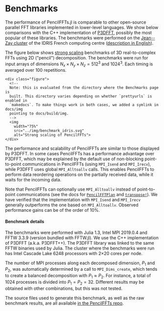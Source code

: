 # Benchmarks

The performance of PencilFFTs.jl is comparable to other open-source parallel FFT
libraries implemented in lower-level languages.
We show below comparisons with the C++ implementation of
[P3DFFT](https://www.p3dfft.net/), possibly the most popular of these
libraries.
The benchmarks were performed on the [Jean--Zay
cluster](http://www.idris.fr/jean-zay/jean-zay-presentation.html) of the IDRIS
French computing centre
([description in
English](http://www.idris.fr/eng/jean-zay/cpu/jean-zay-cpu-hw-eng.html)).

The figure below shows [strong
scaling](https://en.wikipedia.org/wiki/Scalability#Weak_versus_strong_scaling)
benchmarks of 3D real-to-complex FFTs using 2D ("pencil") decomposition.
The benchmarks were run for input arrays of dimensions
$N_x × N_y × N_z = 512^3$ and $1024^3$.
Each timing is averaged over 100 repetitions.

```@raw html
<div class="figure">
  <!--
  Note: this is evaluated from the directory where the Benchmarks page is
  built. This directory varies depending on whether `prettyurls` is enabled in
  `makedocs`. To make things work in both cases, we added a symlink in docs/img
  pointing to docs/build/img.
  -->
  <img
    width="75%"
    src="../img/benchmark_idris.svg"
    alt="Strong scaling of PencilFFTs">
</div>
```

The performance and scalability of PencilFFTs are similar to those displayed
by P3DFFT.
In some cases PencilFFTs has a performance advantage over P3DFFT,
which may be explained by the default use of non-blocking point-to-point
communications in PencilFFTs (using `MPI_Isend` and `MPI_Irecv`), while P3DFFT
uses global `MPI_Alltoallv` calls.
This enables PencilFFTs to perform data reordering operations on the partially
received data, while it waits for the incoming data.

Note that PencilFFTs can optionally use `MPI_Alltoallv` instead of
point-to-point communications (see the docs for [`PencilFFTPlan`](@ref) and
[`transpose!`](@ref)).
We have verified that the implementation with `MPI_Isend` and `MPI_Irecv` generally
outperforms the one based on `MPI_Alltoallv`.
Observed performance gains can be of the order of 10%.

#### Benchmark details

The benchmarks were performed with Julia 1.3, Intel MPI 2019.0.4 and
FFTW 3.3.9 (version bundled with FFTW.jl).
We use the C++ implementation of P3DFFT (a.k.a. P3DFFT++).
The P3DFFT library was linked to the same FFTW binaries used by Julia.
The cluster where the benchmarks were run has Intel Cascade Lake 6248
processors with 2×20 cores per node.

The number of MPI processes along each decomposed dimension, $P_1$ and $P_2$,
was automatically determined by a call to `MPI_Dims_create`,
which tends to create a balanced decomposition with $P_1 ≈ P_2$.
For instance, a total of 1024 processes is divided into $P_1 = P_2 = 32$.
Different results may be obtained with other combinations, but this was not
tested.

The source files used to generate this benchmark, as well as the raw benchmark
results, are all available [in the
PencilFFTs repo](https://github.com/jipolanco/PencilFFTs.jl/tree/master/benchmarks).
